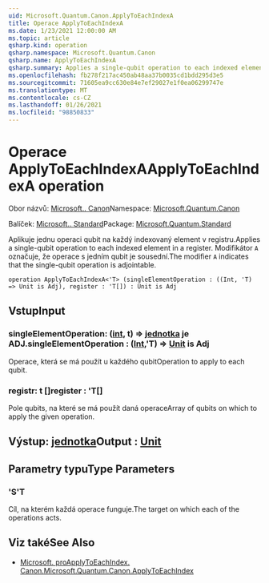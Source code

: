 ```yaml
---
uid: Microsoft.Quantum.Canon.ApplyToEachIndexA
title: Operace ApplyToEachIndexA
ms.date: 1/23/2021 12:00:00 AM
ms.topic: article
qsharp.kind: operation
qsharp.namespace: Microsoft.Quantum.Canon
qsharp.name: ApplyToEachIndexA
qsharp.summary: Applies a single-qubit operation to each indexed element in a register. The modifier `A` indicates that the single-qubit operation is adjointable.
ms.openlocfilehash: fb278f217ac450ab48aa37b0035cd1bdd295d3e5
ms.sourcegitcommit: 71605ea9cc630e84e7ef29027e1f0ea06299747e
ms.translationtype: MT
ms.contentlocale: cs-CZ
ms.lasthandoff: 01/26/2021
ms.locfileid: "98850833"
---
```

# <a name="applytoeachindexa-operation"></a><span data-ttu-id="5ac10-102">Operace ApplyToEachIndexA</span><span class="sxs-lookup"><span data-stu-id="5ac10-102">ApplyToEachIndexA operation</span></span>

<span data-ttu-id="5ac10-103">Obor názvů: [Microsoft.. Canon](xref:Microsoft.Quantum.Canon)</span><span class="sxs-lookup"><span data-stu-id="5ac10-103">Namespace: [Microsoft.Quantum.Canon](xref:Microsoft.Quantum.Canon)</span></span>

<span data-ttu-id="5ac10-104">Balíček: [Microsoft.. Standard](https://nuget.org/packages/Microsoft.Quantum.Standard)</span><span class="sxs-lookup"><span data-stu-id="5ac10-104">Package: [Microsoft.Quantum.Standard](https://nuget.org/packages/Microsoft.Quantum.Standard)</span></span>


<span data-ttu-id="5ac10-105">Aplikuje jednu operaci qubit na každý indexovaný element v registru.</span><span class="sxs-lookup"><span data-stu-id="5ac10-105">Applies a single-qubit operation to each indexed element in a register.</span></span>
<span data-ttu-id="5ac10-106">Modifikátor `A` označuje, že operace s jedním qubit je sousední.</span><span class="sxs-lookup"><span data-stu-id="5ac10-106">The modifier `A` indicates that the single-qubit operation is adjointable.</span></span>

```qsharp
operation ApplyToEachIndexA<'T> (singleElementOperation : ((Int, 'T) => Unit is Adj), register : 'T[]) : Unit is Adj
```


## <a name="input"></a><span data-ttu-id="5ac10-107">Vstup</span><span class="sxs-lookup"><span data-stu-id="5ac10-107">Input</span></span>

### <a name="singleelementoperation--intt--unit--is-adj"></a><span data-ttu-id="5ac10-108">singleElementOperation: ([int](xref:microsoft.quantum.lang-ref.int), t) => [jednotka](xref:microsoft.quantum.lang-ref.unit)  je ADJ.</span><span class="sxs-lookup"><span data-stu-id="5ac10-108">singleElementOperation : ([Int](xref:microsoft.quantum.lang-ref.int),'T) => [Unit](xref:microsoft.quantum.lang-ref.unit)  is Adj</span></span>

<span data-ttu-id="5ac10-109">Operace, která se má použít u každého qubit</span><span class="sxs-lookup"><span data-stu-id="5ac10-109">Operation to apply to each qubit.</span></span>


### <a name="register--t"></a><span data-ttu-id="5ac10-110">registr: t []</span><span class="sxs-lookup"><span data-stu-id="5ac10-110">register : 'T[]</span></span>

<span data-ttu-id="5ac10-111">Pole qubits, na které se má použít daná operace</span><span class="sxs-lookup"><span data-stu-id="5ac10-111">Array of qubits on which to apply the given operation.</span></span>



## <a name="output--unit"></a><span data-ttu-id="5ac10-112">Výstup: [jednotka](xref:microsoft.quantum.lang-ref.unit)</span><span class="sxs-lookup"><span data-stu-id="5ac10-112">Output : [Unit](xref:microsoft.quantum.lang-ref.unit)</span></span>



## <a name="type-parameters"></a><span data-ttu-id="5ac10-113">Parametry typu</span><span class="sxs-lookup"><span data-stu-id="5ac10-113">Type Parameters</span></span>

### <a name="t"></a><span data-ttu-id="5ac10-114">'S</span><span class="sxs-lookup"><span data-stu-id="5ac10-114">'T</span></span>

<span data-ttu-id="5ac10-115">Cíl, na kterém každá operace funguje.</span><span class="sxs-lookup"><span data-stu-id="5ac10-115">The target on which each of the operations acts.</span></span>

## <a name="see-also"></a><span data-ttu-id="5ac10-116">Viz také</span><span class="sxs-lookup"><span data-stu-id="5ac10-116">See Also</span></span>

- [<span data-ttu-id="5ac10-117">Microsoft. proApplyToEachIndex. Canon.</span><span class="sxs-lookup"><span data-stu-id="5ac10-117">Microsoft.Quantum.Canon.ApplyToEachIndex</span></span>](xref:Microsoft.Quantum.Canon.ApplyToEachIndex)